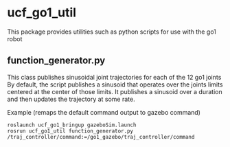 # ucf_go1_util

This package provides utilities such as python scripts for use with the go1 robot

## function_generator.py
This class publishes sinusoidal joint trajectories for each of the 12 go1 joints
By default, the script publishes a sinusoid that operates over the joints limits centered
at the center of those limits. It publishes a sinusoid over a duration and then updates the trajectory
at some rate.

Example (remaps the default command output to gazebo command)
```
roslaunch ucf_go1_bringup gazeboSim.launch
rosrun ucf_go1_util function_generator.py /traj_controller/command:=/go1_gazebo/traj_controller/command
```